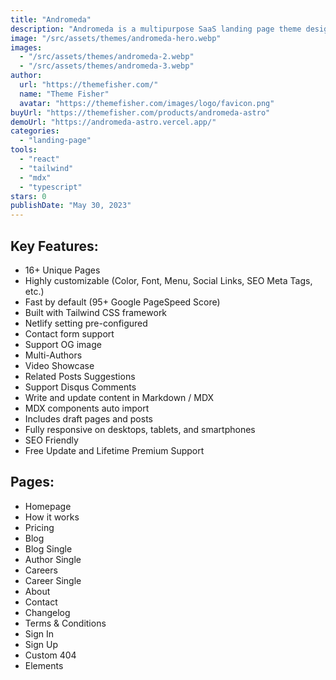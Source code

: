 ```yaml
---
title: "Andromeda"
description: "Andromeda is a multipurpose SaaS landing page theme designed to showcase SaaS products and services."
image: "/src/assets/themes/andromeda-hero.webp"
images:
  - "/src/assets/themes/andromeda-2.webp"
  - "/src/assets/themes/andromeda-3.webp"
author:
  url: "https://themefisher.com/"
  name: "Theme Fisher"
  avatar: "https://themefisher.com/images/logo/favicon.png"
buyUrl: "https://themefisher.com/products/andromeda-astro"
demoUrl: "https://andromeda-astro.vercel.app/"
categories:
  - "landing-page"
tools:
  - "react"
  - "tailwind"
  - "mdx"
  - "typescript"
stars: 0
publishDate: "May 30, 2023"
---
```


<h2>Key Features:</h2>
<ul>
  <li>16+ Unique Pages</li>
  <li>Highly customizable (Color, Font, Menu, Social Links, SEO Meta Tags, etc.)</li>
  <li>Fast by default (95+ Google PageSpeed Score)</li>
  <li>Built with Tailwind CSS framework</li>
  <li>Netlify setting pre-configured</li>
  <li>Contact form support</li>
  <li>Support OG image</li>
  <li>Multi-Authors</li>
  <li>Video Showcase</li>
  <li>Related Posts Suggestions</li>
  <li>Support Disqus Comments</li>
  <li>Write and update content in Markdown / MDX</li>
  <li>MDX components auto import</li>
  <li>Includes draft pages and posts</li>
  <li>Fully responsive on desktops, tablets, and smartphones</li>
  <li>SEO Friendly</li>
  <li>Free Update and Lifetime Premium Support</li>
</ul>
<h2>Pages:</h2>
<ul>
  <li>Homepage</li>
  <li>How it works</li>
  <li>Pricing</li>
  <li>Blog</li>
  <li>Blog Single</li>
  <li>Author Single</li>
  <li>Careers</li>
  <li>Career Single</li>
  <li>About</li>
  <li>Contact</li>
  <li>Changelog</li>
  <li>Terms &amp; Conditions</li>
  <li>Sign In</li>
  <li>Sign Up</li>
  <li>Custom 404</li>
  <li>Elements</li>
</ul>
